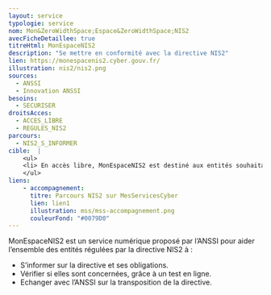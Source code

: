 ```yaml
---
layout: service
typologie: service
nom: Mon&ZeroWidthSpace;Espace&ZeroWidthSpace;NIS2
avecFicheDetaillee: true
titreHtml: MonEspaceNIS2
description: "Se mettre en conformité avec la directive NIS2"
lien: https://monespacenis2.cyber.gouv.fr/
illustration: nis2/nis2.png
sources:
  - ANSSI
  - Innovation ANSSI
besoins: 
  - SECURISER
droitsAcces:
  - ACCES_LIBRE
  - REGULES_NIS2
parcours:
  - NIS2_S_INFORMER
cible:  |
    <ul>
    <li> En accès libre, MonEspaceNIS2 est destiné aux entités souhaitant s’informer sur la directive NIS2.</li>
    </ul>
liens:
    - accompagnement:   
      titre: Parcours NIS2 sur MesServicesCyber
      lien: lien1
      illustration: mss/mss-accompagnement.png
      couleurFond: "#0079D0"
---
```

MonEspaceNIS2 est un service numérique proposé par l’ANSSI pour aider l’ensemble des entités régulées par la directive NIS2 à :
<ul>
  <li> S’informer sur la directive et ses obligations. </li>
  <li> Vérifier si elles sont concernées, grâce à un test en ligne. </li>
  <li> Echanger avec l’ANSSI sur la transposition de la directive. </li>
</ul>